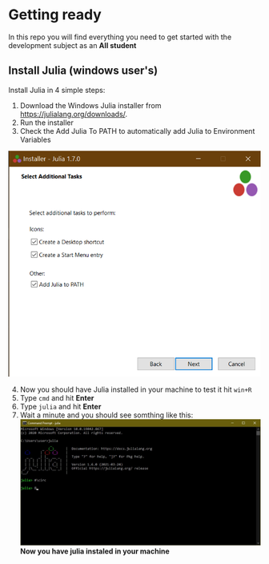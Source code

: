 # Getting ready
 In this repo you will find everything you need  to get started with the development subject as an **AII student**
 ## Install Julia (windows user's)
Install Julia in 4 simple steps:

1. Download the Windows Julia installer from https://julialang.org/downloads/.
2. Run the installer
3. Check the Add Julia To PATH to automatically add Julia to Environment Variables

![alt text](source/julia_installer.png)

4. Now you should have Julia installed in your machine to test it hit `win+R`
5. Type `cmd` and hit **Enter**
6. Type `julia` and hit **Enter**
7. Wait a minute and you should see somthing like this:
![alt text](source/julia-cmd.jpeg)
 **Now you have julia instaled in your machine**

